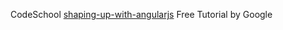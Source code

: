 CodeSchool [shaping-up-with-angularjs](https://www.codeschool.com/courses/shaping-up-with-angularjs) Free Tutorial by Google
